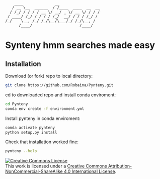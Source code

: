 ```
    ____              __                  
   / __ \__  ______  / /____  ____  __  __
  / /_/ / / / / __ \/ __/ _ \/ __ \/ / / /
 / ____/ /_/ / / / / /_/  __/ / / / /_/ / 
/_/    \__, /_/ /_/\__/\___/_/ /_/\__, /  
      /____/                     /____/   
```

# Synteny hmm searches made easy
## Installation

Download (or fork) repo to local directory:

```bash
git clone https://github.com/Robaina/Pynteny.git
```

cd to downloaded repo and install conda enviroment:

```bash
cd Pynteny
conda env create -f environment.yml    
```

Install pynteny in conda enviroment:

```bash
conda activate pynteny
python setup.py install
```

Check that installation worked fine:

```bash
pynteny --help
```

<a rel="license" href="http://creativecommons.org/licenses/by-nc-sa/4.0/"><img alt="Creative Commons License" style="border-width:0" src="https://i.creativecommons.org/l/by-nc-sa/4.0/88x31.png" /></a><br />This work is licensed under a <a rel="license" href="http://creativecommons.org/licenses/by-nc-sa/4.0/">Creative Commons Attribution-NonCommercial-ShareAlike 4.0 International License</a>.
